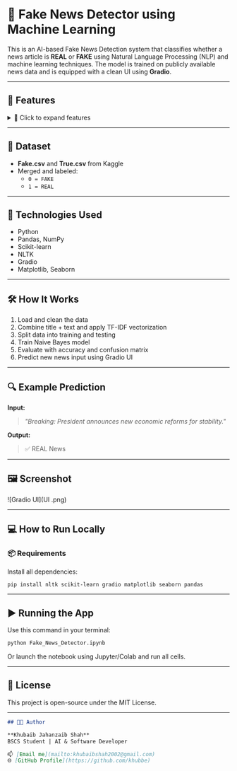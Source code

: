 # 📰 Fake News Detector using Machine Learning

This is an AI-based Fake News Detection system that classifies whether a news article is **REAL** or **FAKE** using Natural Language Processing (NLP) and machine learning techniques. The model is trained on publicly available news data and is equipped with a clean UI using **Gradio**.

---

## 🚀 Features

<details>

<summary>📌 Click to expand features</summary>

- ✅ Cleans and preprocesses news data (removes stopwords, symbols, etc.)
- ✅ Uses **TF-IDF Vectorizer** to convert text into numerical features
- ✅ Trained on **Naive Bayes Classifier** for high accuracy
- ✅ Has a **Gradio-based Web UI** for real-time predictions
- ✅ Includes visualization with **confusion matrix**

</details>

---

## 📂 Dataset

- **Fake.csv** and **True.csv** from Kaggle
- Merged and labeled:
  - `0 = FAKE`
  - `1 = REAL`

---

## 🧠 Technologies Used

- Python
- Pandas, NumPy
- Scikit-learn
- NLTK
- Gradio
- Matplotlib, Seaborn

---

## 🛠 How It Works

1. Load and clean the data  
2. Combine title + text and apply TF-IDF vectorization  
3. Split data into training and testing  
4. Train Naive Bayes model  
5. Evaluate with accuracy and confusion matrix  
6. Predict new news input using Gradio UI

---

## 🔍 Example Prediction

**Input:**  
> _"Breaking: President announces new economic reforms for stability."_

**Output:**  
> ✅ REAL News

---

## 🖼️ Screenshot

![Gradio UI](UI .png)

---

## 💻 How to Run Locally

### 📦 Requirements

Install all dependencies:
```bash
pip install nltk scikit-learn gradio matplotlib seaborn pandas
```

---

## ▶️ Running the App
Use this command in your terminal:
```bash
python Fake_News_Detector.ipynb
```
Or launch the notebook using Jupyter/Colab and run all cells.

--- 

## 📜 License
This project is open-source under the MIT License.

---

```markdown
## 👨‍💻 Author

**Khubaib Jahanzaib Shah**
BSCS Student | AI & Software Developer

📫 [Email me](mailto:khubaibshah2002@gmail.com)
🌐 [GitHub Profile](https://github.com/khubbe)
